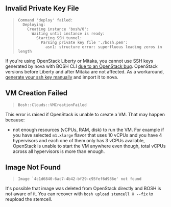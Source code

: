 ## Invalid Private Key File

>     Command 'deploy' failed:
>       Deploying:
>         Creating instance 'bosh/0':
>           Waiting until instance is ready:
>             Starting SSH tunnel:
>               Parsing private key file './bosh.pem':
>                 asn1: structure error: superfluous leading zeros in length

If you're using OpenStack Liberty or Mitaka, you cannot use SSH keys generated by nova with BOSH CLI [due to an OpenStack bug](https://bugs.launchpad.net/nova/+bug/1483132). OpenStack versions before Liberty and after Mitaka are not affected. As a workaround, [generate your ssh key manually](https://help.github.com/articles/generating-a-new-ssh-key-and-adding-it-to-the-ssh-agent/#generating-a-new-ssh-key) and import it to nova.


## VM Creation Failed

>     Bosh::Clouds::VMCreationFailed

This error is raised if OpenStack is unable to create a VM. That may happen because:

- not enough resources (vCPUs, RAM, disk) to run the VM. For example if you have selected `m1.xlarge` flavor that uses 10 vCPUs and you have 4 hypervisors and each one of them only has 3 vCPUs available, OpenStack is unable to start the VM anywhere even though, total vCPUs across all hypervisors is more than enough.


## Image Not Found

>     Image `4c1d6840-6ac7-4b42-bf29-c95fef6d986e' not found

It's possible that image was deleted from OpenStack directly and BOSH is not aware of it. You can recover with `bosh upload stemcell X --fix` to reupload the stemcell.
